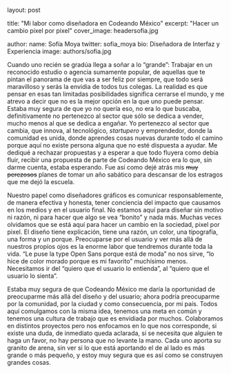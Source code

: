 layout: post

title: "Mi labor como diseñadora en Codeando México"
excerpt: "Hacer un cambio pixel por pixel"
cover_image: headersofia.jpg

author:
 name: Sofía Moya
 twitter: sofia_moya
 bio: Diseñadora de Interfaz y Experiencia
 image: authors/sofia.jpg
 
Cuando uno recién se gradúa llega a soñar a lo “grande”: Trabajar en un reconocido estudio o agencia sumamente popular, de aquellas que te pintan el panorama de que vas a ser feliz por siempre, que todo será maravilloso y serás la envidia de todos tus colegas. La realidad es que pensar en esas tan limitadas posibilidades significa cerrarse el mundo, y me atrevo a decir que no es la mejor opción en la que uno puede pensar. Estaba muy segura de que yo no quería eso, no era lo que buscaba, definitivamente no pertenezco al sector que sólo se dedica a vender, mucho menos al que se dedica a engañar. Yo pertenezco al sector que cambia, que innova, al tecnológico, *startupero* y emprendedor, donde la comunidad es unida, donde aprendes cosas nuevas durante todo el camino porque aquí no existe persona alguna que no esté dispuesta a ayudar. Me dediqué a rechazar propuestas y a esperar a que todo fluyera como debía fluir, recibir una propuesta de parte de Codeando México era lo que, sin darme cuenta, estaba esperando. Fue así como dejé atrás mis ~~muy perezosos~~ planes de tomar un año sabático para descansar de los estragos que me dejó la escuela.

Nuestro papel como diseñadores gráficos es comunicar responsablemente, de manera efectiva y honesta, tener conciencia del impacto que causamos en los medios y en el usuario final. No estamos aquí para diseñar sin motivo ni razón, ni para hacer que algo se vea “bonito” y nada más. Muchas veces olvidamos que se está aquí para hacer un cambio en la sociedad, pixel por pixel. El diseño tiene explicación, tiene una razón, un color, una tipografía, una forma y un porque. Preocuparse por el usuario y ver más allá de nuestros propios ojos es la enorme labor que tendremos durante toda la vida. “Le puse la type Open Sans porque está de moda” no nos sirve, “lo hice de color morado porque es mi favorito” muchísimo menos. Necesitamos ir del “quiero que el usuario lo entienda”, al “quiero que el usuario lo sienta”.

Estaba muy segura de que Codeando México me daría la oportunidad de preocuparme más allá del diseño y del usuario; ahora podría preocuparme por la comunidad, por la ciudad y como consecuencia, por mi país.
Todos aquí comulgamos con la misma idea, tenemos una meta en común y tenemos una cultura de trabajo que es envidiada por muchos. Colaboramos en distintos proyectos pero nos enfocamos en lo que nos corresponde, si existe una duda, de inmediato queda aclarada, si se necesita que alguien te haga un favor, no hay persona que no levante la mano. Cada uno aporta su granito de arena, sin ver si lo que está aportando el de al lado es más grande o más pequeño, y estoy muy segura que es así como se construyen grandes cosas.